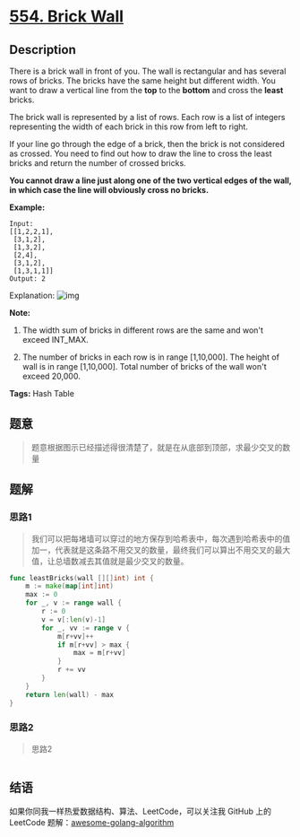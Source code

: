 # [554. Brick Wall][title]

## Description

There is a brick wall in front of you. The wall is rectangular and has several rows of bricks. The bricks have the same height but different width. You want to draw a vertical line from the **top** to the **bottom** and cross the **least** bricks.

The brick wall is represented by a list of rows. Each row is a list of integers representing the width of each brick in this row from left to right.

If your line go through the edge of a brick, then the brick is not considered as crossed. You need to find out how to draw the line to cross the least bricks and return the number of crossed bricks.

**You cannot draw a line just along one of the two vertical edges of the wall, in which case the line will obviously cross no bricks.**

**Example:**

```
Input:
[[1,2,2,1],
 [3,1,2],
 [1,3,2],
 [2,4],
 [3,1,2],
 [1,3,1,1]]
Output: 2
```

Explanation:
![img](https://leetcode.com/static/images/problemset/brick_wall.png)



**Note:**

1. The width sum of bricks in different rows are the same and won't exceed INT_MAX.

2. The number of bricks in each row is in range [1,10,000]. The height of wall is in range [1,10,000]. Total number of bricks of the wall won't exceed 20,000.

**Tags:** Hash Table

## 题意
>题意根据图示已经描述得很清楚了，就是在从底部到顶部，求最少交叉的数量

## 题解

### 思路1
>我们可以把每堵墙可以穿过的地方保存到哈希表中，每次遇到哈希表中的值加一，代表就是这条路不用交叉的数量，最终我们可以算出不用交叉的最大值，让总墙数减去其值就是最少交叉的数量。

```go
func leastBricks(wall [][]int) int {
	m := make(map[int]int)
	max := 0
	for _, v := range wall {
		r := 0
		v = v[:len(v)-1]
		for _, vv := range v {
			m[r+vv]++
			if m[r+vv] > max {
				max = m[r+vv]
			}
			r += vv
		}
	}
	return len(wall) - max
}

```

### 思路2
> 思路2
```go

```

## 结语

如果你同我一样热爱数据结构、算法、LeetCode，可以关注我 GitHub 上的 LeetCode 题解：[awesome-golang-algorithm][me]

[title]: https://leetcode.com/problems/brick-wall/description/
[me]: https://github.com/kylesliu/awesome-golang-algorithm
